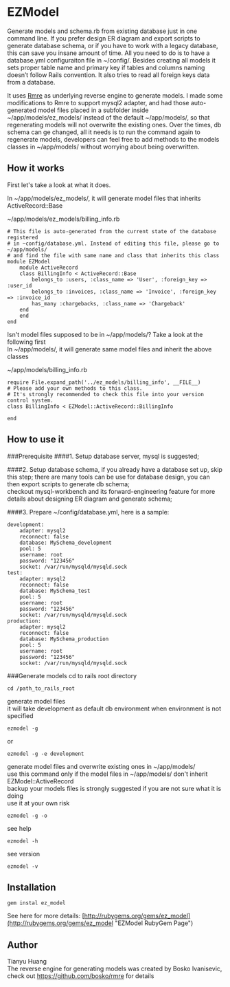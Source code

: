 # EZModel
Generate models and schema.rb from existing database just in one command line. If you prefer design ER diagram and export scripts to generate database schema, or if you have to work with a legacy database, this can save you insane amount of time. All you need to do is to have a database.yml configuraiton file in ~/config/. Besides creating all models it sets proper table name and primary key if tables and columns naming doesn’t follow Rails convention. It also tries to read all foreign keys data from a database.     

It uses [Rmre](https://github.com/bosko/rmre "Rmre") as underlying reverse engine to generate models. I made some modifications to Rmre to support mysql2 adapter, and had those auto-generated model files placed in a subfolder inside ~/app/models/ez_models/ instead of the default ~/app/models/, so that regenerating models will not overwrite the existing ones. Over the times, db schema can ge changed, all it needs is to run the command again to regenerate models, developers can feel free to add methods to the models classes in ~/app/models/ without worrying about being overwritten.


## How it works
First let's take a look at what it does.

In ~/app/models/ez_models/, it will generate model files that inherits ActiveRecord::Base    

~/app/models/ez_models/billing_info.rb

	# This file is auto-generated from the current state of the database registered
	# in ~config/database.yml. Instead of editing this file, please go to ~/app/models/
	# and find the file with same name and class that inherits this class
	module EZModel
	    module ActiveRecord
		class BillingInfo < ActiveRecord::Base
		    belongs_to :users, :class_name => 'User', :foreign_key => :user_id
		    belongs_to :invoices, :class_name => 'Invoice', :foreign_key => :invoice_id
		    has_many :chargebacks, :class_name => 'Chargeback'
		end
	    end
	end

Isn't model files supposed to be in ~/app/models/? Take a look at the following first   
In ~/app/models/, it will generate same model files and inherit the above classes   

~/app/models/billing_info.rb

	require File.expand_path('../ez_models/billing_info', __FILE__)
	# Please add your own methods to this class.
	# It's strongly recommended to check this file into your version control system.
	class BillingInfo < EZModel::ActiveRecord::BillingInfo

	end


## How to use it
###Prerequisite
####1. Setup database server, mysql is suggested;

####2. Setup database schema, if you already have a database set up, skip this step;
there are many tools can be use for database design, you can then export scripts to generate db schema;   
checkout mysql-workbench and its forward-engineering feature for more details about designing ER diagram and generate schema;    

####3. Prepare ~/config/database.yml, here is a sample:   

	development:
		adapter: mysql2
		reconnect: false
		database: MySchema_development
		pool: 5
		username: root
		password: "123456"
		socket: /var/run/mysqld/mysqld.sock
	test:
		adapter: mysql2
		reconnect: false
		database: MySchema_test
		pool: 5
		username: root
		password: "123456"
		socket: /var/run/mysqld/mysqld.sock
	production:
		adapter: mysql2
		reconnect: false
		database: MySchema_production
		pool: 5
		username: root
		password: "123456"
		socket: /var/run/mysqld/mysqld.sock

###Generate models
cd to rails root directory   

	cd /path_to_rails_root

generate model files   
it will take development as default db environment when environment is not specified  
   
	ezmodel -g
or   

	ezmodel -g -e development

generate model files and overwrite existing ones in ~/app/models/   
use this command only if the model files in ~/app/models/ don't inherit EZModel::ActiveRecord    
backup your models files is strongly suggested if you are not sure what it is doing   
use it at your own risk   

	ezmodel -g -o

see help   

	ezmodel -h

see version   

	ezmodel -v

## Installation
    gem instal ez_model   

See here for more details: [http://rubygems.org/gems/ez_model](http://rubygems.org/gems/ez_model "EZModel RubyGem Page")   

## Author
Tianyu Huang   
The reverse engine for generating models was created by Bosko Ivanisevic, check out https://github.com/bosko/rmre for details


